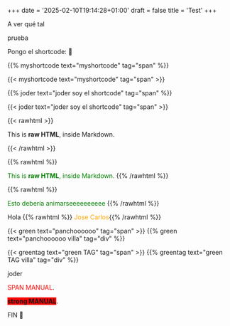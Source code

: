 +++
date = '2025-02-10T19:14:28+01:00'
draft = false
title = 'Test'
+++

A ver qué tal

prueba

Pongo el shortcode: 🤡

<!-- {{< myshortcode text="hola tioooo xD" tag="div" class="clasecita" >}} -->
<!-- {{< myshortcode text="hola tioooo xD" tag="div" class="clasecita" >}} -->

<!-- {{< myshortcode text="hola tioooo xD" tag="span" class="clasecita" >}} -->

<!-- {{< myshortcode text="hola joer" tag="div" class="clasecita" >}} -->

<!-- {{% myshortcode text="hola joer" tag="strong" class="clasecita" %}} -->

<!-- {{% myshortcode text="hola joer" tag="span" class="clasecita" %}} -->

<!-- {{% myshortcode text="soy el shortcode" tag="span" %}} -->

{{% myshortcode text="myshortcode" tag="span" %}}

{{< myshortcode text="myshortcode" tag="span" >}}

{{% joder text="joder soy el shortcode" tag="span" %}}

{{< joder text="joder soy el shortcode" tag="span" >}}

{{< rawhtml >}}

  <p class="speshal-fancy-custom">
    This is <strong>raw HTML</strong>, inside Markdown.
  </p>
{{< /rawhtml >}}

{{% rawhtml %}}

  <span style="color:green;" class="speshal-fancy-custom">
    This is <strong>raw HTML</strong>, inside Markdown.
  </span>
{{% /rawhtml %}}

{{% rawhtml %}}

  <span style="color:green;" class="speshal-fancy-custom" id="animate-target">
    Esto debería animarseeeeeeeeee
  </span>
{{% /rawhtml %}}

Hola {{% rawhtml %}}<span style="color: orange;"> Jose Carlos</span>{{% /rawhtml %}}

{{< green text="panchoooooo" tag="span" >}}
{{% green text="panchoooooo villa" tag="div" %}}

{{< greentag text="green TAG" tag="span" >}}
{{% greentag text="green TAG villa" tag="div" %}}

joder

<!-- {{< myshortcode text="soy el shortcode" tag="span" >}} -->

<!-- {{< myshortcode text="hola" tag="span" class="clasecita" >}} -->

<!-- {{< myshortcode text="hola tioooo xD" tag="div" class="clasecita" >}} -->

<!-- <span class="animated-text">this part is animated</span>. -->

<!-- <span class='animated-text'>this part is animated</span>. -->

<span style="color: #ff0000;" class='animated-text'>SPAN MANUAL</span>.

<strong style="background-color: #ff0000;">strong MANUAL</strong>.

FIN 🤡
